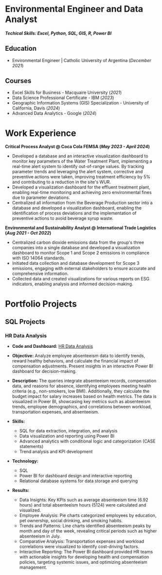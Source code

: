 # Environmental Engineer and Data Analyst
##### Techical Skills: Excel, Python, SQL, GIS, R, Power BI

## Education

- Environmental Engineer | Catholic University of Argentina (_December 2021_)

## Courses
- Excel Skills for Business - Macquaire University (_2021_)
- Data Science Professional Certificate - IBM (_2023_)
- Geographic Information Systems (GIS) Specialization - University of California, Davis (_2024_)
- Advanced Data Analytics - Google (_2024_)

# Work Experience
**Critical Process Analyst @ Coca Cola FEMSA (_May 2023 - April 2024_)**
- Developed a database and an interactive visualization dashboard to monitor key parameters of the Water Treatment Plant, implementing a real-time alert system to identify out-of-range values. By tracking parameter trends and leveraging the alert system, corrective and preventive actions were taken, improving treatment efficiency by 5% and contributing to a reduction in the site's WUR.
- Developed a visualization dashboard for the effluent treatment plant, enabling real-time monitoring and achieving zero environmental fines due to parameter deviations.
- Centralized all information from the Beverage Production sector into a database and developed a visualization dashboard, enabling the identification of process deviations and the implementation of preventive actions to avoid beverage syrup waste.

**Environmental and Sustainability Analyst @ International Trade Logistics (_Aug 2021 - Oct 2022_)**
- Centralized carbon dioxide emissions data from the group's three companies into a single database and developed a visualization dashboard to monitor Scope 1 and Scope 2 emissions in compliance with ISO 14064 standards.
- Initiated data collection and database development for Scope 3 emissions, engaging with external stakeholders to ensure accurate and comprehensive information.
- Collected data and created visualizations for various reports on ESG indicators, enabling analysis and informed decision-making.

# Portfolio Projects
## SQL Projects
### HR Data Analysis

- **Code and Dashboard:** [HR Data Analysis](https://github.com/carloscarboni/SQL/tree/main/HR%20Data%20Analysis)

- **Objective:**
Analyze employee absenteeism data to identify trends, reward healthy behaviors, and calculate the financial impact of compensation adjustments. Present insights in an interactive Power BI dashboard for decision-making.

- **Description:**
The queries integrate absenteeism records, compensation data, and reasons for absence, identifying employees meeting health criteria (e.g., non-smokers, low BMI). Additionally, they calculate the budget impact for salary increases based on health metrics. The data is visualized in Power BI, showcasing key metrics such as absenteeism trends, employee demographics, and correlations between workload, transportation expenses, and absenteeism.

- **Skills:**
  - SQL for data extraction, integration, and analysis
  - Data visualization and reporting using Power BI
  - Advanced analytics with conditional logic and categorization (CASE statements)
  - Trend analysis and KPI development
- **Technology:**
  - SQL
  - Power BI for dashboard design and interactive reporting
  - Relational database systems for data storage and querying
  
- **Results:**
  - Data Insights: Key KPIs such as average absenteeism time (6.92 hours) and total absenteeism hours (5124) were calculated and visualized.
  - Employee Analysis: Pie charts categorized employees by education, pet ownership, social drinking, and smoking habits.
  - Trends and Patterns: Line charts identified absenteeism peaks by month and day of the week, revealing critical periods such as higher absenteeism in July.
  - Comparative Analysis: Transportation expenses and workload correlations were visualized to identify cost-driving factors.
  - Interactive Reporting: The Power BI dashboard provided HR teams with actionable insights for developing health and compensation policies, targeting systemic issues, and optimizing absenteeism management.
